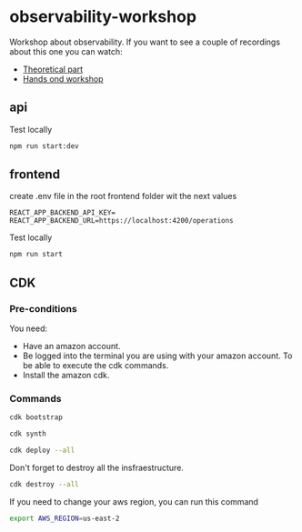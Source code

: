 # observability-workshop

Workshop about observability. If you want to see a couple of recordings about this one you can watch:

* [Theoretical part](https://www.youtube.com/watch?v=bpiUIZyNQ28&t=3s)
* [Hands ond workshop](https://www.youtube.com/watch?v=d8lMnkYU50o&t=1s)

## api

Test locally

```bash
npm run start:dev
```

## frontend

create .env file in the root frontend folder wit the next values

```text
REACT_APP_BACKEND_API_KEY=
REACT_APP_BACKEND_URL=https://localhost:4200/operations
```

Test locally

```bash
npm run start
```

## CDK

### Pre-conditions

You need:

- Have an amazon account.
- Be logged into the terminal you are using with your amazon account. To be able to execute the cdk commands.
- Install the amazon cdk.

### Commands

```bash
cdk bootstrap
```

```bash
cdk synth
```

```bash
cdk deploy --all 
```

Don't forget to destroy all the insfraestructure.

```bash
cdk destroy --all
```

If you need to change your aws region, you can run this command

```bash
export AWS_REGION=us-east-2
```

